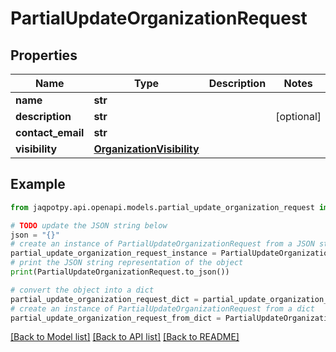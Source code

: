 # PartialUpdateOrganizationRequest


## Properties

Name | Type | Description | Notes
------------ | ------------- | ------------- | -------------
**name** | **str** |  | 
**description** | **str** |  | [optional] 
**contact_email** | **str** |  | 
**visibility** | [**OrganizationVisibility**](OrganizationVisibility.md) |  | 

## Example

```python
from jaqpotpy.api.openapi.models.partial_update_organization_request import PartialUpdateOrganizationRequest

# TODO update the JSON string below
json = "{}"
# create an instance of PartialUpdateOrganizationRequest from a JSON string
partial_update_organization_request_instance = PartialUpdateOrganizationRequest.from_json(json)
# print the JSON string representation of the object
print(PartialUpdateOrganizationRequest.to_json())

# convert the object into a dict
partial_update_organization_request_dict = partial_update_organization_request_instance.to_dict()
# create an instance of PartialUpdateOrganizationRequest from a dict
partial_update_organization_request_from_dict = PartialUpdateOrganizationRequest.from_dict(partial_update_organization_request_dict)
```
[[Back to Model list]](../README.md#documentation-for-models) [[Back to API list]](../README.md#documentation-for-api-endpoints) [[Back to README]](../README.md)


